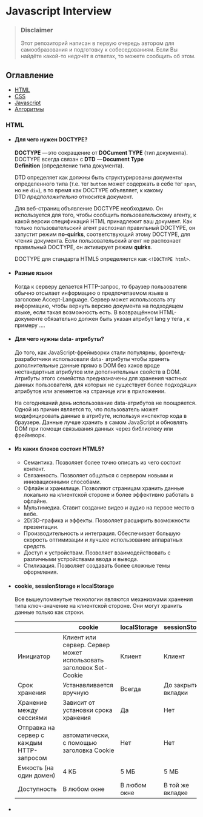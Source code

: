 # Javascript Interview

> ### Disclaimer
> Этот репозиторий написан в первую очередь автором для самообразования и подготовку к собеседованиям. Если Вы найдёте какой-то недочёт в ответах, то можете сообщить об этом.

## Оглавление

* [HTML](#HTML)
* [CSS](#CSS)
* [Javascript](#Javascript)
* [Алгоритмы](#Алгоритмы)

### HTML

- #### Для чего нужен DOCTYPE?
  **DOCTYPE** — это сокращение от **DOCument TYPE** (тип документа). DOCTYPE всегда связан с **DTD** — **Document Type Definition** (определение типа документа).

  DTD определяет как должны быть структурированы документы определенного типа (т.е. тег `button` может содержать в себе тег `span`, но не `div`), в то время как DOCTYPE объявляет, к какому DTD *предположительно* относится документ.

  Для веб-страниц объявление DOCTYPE необходимо. Он используется для того, чтобы сообщить пользовательскому агенту, к какой версии спецификаций HTML принадлежит ваш документ. Как только пользовательский агент распознал правильный DOCTYPE, он запустит режим **no-quirks**, соответствующий этому DOCTYPE, для чтения документа. Если пользовательский агент не распознает правильный DOCTYPE, он активирует режим **quirks**.

  DOCTYPE для стандарта HTML5 определяется как `<!DOCTYPE html>`.

- #### Разные языки
  Когда к серверу делается HTTP-запрос, то браузер пользователя обычно отсылает информацию о предпочитаемом языке в заголовке Accept-Language. Сервер может использовать эту информацию, чтобы вернуть версию документа на подходящем языке, если такая возможность есть. В возвращённом HTML-документе обязательно должен быть указан атрибут lang у тега <html>, к примеру <html lang="en">...</html>.

- #### Для чего нужны data- атрибуты?
  До того, как JavaScript-фреймворки стали популярны, фронтенд-разработчики использовали `data-` атрибуты чтобы хранить дополнительные данные прямо в DOM без хаков вроде нестандартных атрибутов или дополнительных свойств в DOM. Атрибуты этого семейства предназначены для хранения частных данных пользователя, для которых не существует более подходящих атрибутов или элементов на странице или в приложении.

  На сегодняшний день использование data-атрибутов не поощряется. Одной из причин является то, что пользователь может модифицировать данные в атрибуте, используя инспектор кода в браузере. Данные лучше хранить в самом JavaScript и обновлять DOM при помощи связывания данных через библиотеку или фреймворк.
  
- #### Из каких блоков состоит HTML5?
  - Семантика. Позволяет более точно описать из чего состоит контент.
  - Связанность. Позволяет общаться с сервером новыми и инновационными способами.
  - Офлайн и хранилище. Позволяют страницам хранить данные локально на клиентской стороне и более эффективно работать в офлайне.
  - Мультимедиа. Ставит создание видео и аудио на первое место в вебе.
  - 2D/3D-графика и эффекты. Позволяет расширить возможности презентации.
  - Производительность и интеграция. Обеспечивает большую скорость оптимизации и лучшее использование аппаратных средств.
  - Доступ к устройствам. Позволяет взаимодействовать с различными устройствами ввода и вывода.
  - Стилизация. Позволяет создавать более сложные темы оформления.

- #### cookie, sessionStorage и localStorage
  Все вышеупомянутые технологии являются механизмами хранения типа ключ-значение на клиентской стороне. Они могут хранить данные только как строки.

  |  | cookie | localStorage | sessionStorage |
  | --- | --- | --- | --- |
  | Инициатор | Клиент или сервер. Сервер может использовать заголовок Set-Cookie | Клиент | Клиент |
  | Срок хранения | Устанавливается вручную | Всегда | До закрытия вкладки |
  | Хранение между сессиями | Зависит от установки срока хранения | Да | Нет |
  | Отправка на сервер с каждым HTTP-запросом | автоматически, с помощью заголовка Cookie | Нет | Нет |
  | Емкость (на один домен) | 4 КБ | 5 МБ | 5 МБ |
  | Доступность | В любом окне | В любом окне | В той же вкладке |

- #### <script>, <script async> и <script defer>
  - `<script>` - отрисовка HTML блокируется, скрипт извлекается и выполняется немедленно, отрисовка HTML возобновляется после окончания выполнения скрипта.
  - `<script async>` - скрипт будет получен и обработан параллельно с отрисовкой HTML, его выполнение закончится как только это будет возможно (обычно до того, как закончилась отрисовка HTML). Используйте `async` тогда, когда скрипт не зависит от других скриптов на странице, например для аналитики.
  - `<script defer>` - скрипт будет получен параллельно с отрисовкой HTML, его выполнение произойдет после того, как вся страница будет загружена. Если таких скриптов несколько, то каждый из них будет исполнятся в том порядке, в котором они расположены в документе. Если скрипту нужен полностью распарсеный DOM, то атрибут `defer` обеспечит уверенность в том, что на момент отработки скрипта весь HTML отрисован. Нет особой разницы со скриптами, расположенными перед тегом `<body>`. Отложенный скрипт не должен содержать `document.write`.

  Примечание: Атрибуты `async` и `defer` игнорируются, если у тега `<script>` нет атрибута `src`.

- #### Размещение <link> внутри <head>
  Размещение <link> внутри тега <head> необходимо при создании оптимизированного веб-сайта. Когда страница загружается впервые, HTML и CSS анализируются одновременно; HTML создает DOM (объектную модель документа), а CSS создает CSSOM (объектную модель CSS). И то, и другое необходимо для создания визуальных элементов на веб-сайте, что позволяет быстро определить время «первого значимого рисования». Этот прогрессивный рендеринг является категорией оптимизации сайтов, которые измеряются в их показателях эффективности. Размещение таблиц стилей в нижней части документа - это то, что препятствует прогрессивной загрузке страницы во многих браузерах. Некоторые браузеры блокируют рендеринг, чтобы избежать перерисовки элементов страницы, если ее стили изменятся. Все это время пользователь будет пялиться на пустую белую страницу. В других случаях может возникать мерцание нестилизованного содержимого (FOUC), на котором может отображаться веб-страница без применения стилей.

- #### Размещение <script> прямо перед </body>
  Теги `<script>` блокируют отрисовку HTML на то время, пока они скачиваются и исполняются. Размещение скриптов внизу позволяет сперва распарсить и показать пользователю весь HTML.

  Исключением является случай, когда в вашем скрипте содержится `document.write()`. Но на сегодняшний день его использование не считается хорошей практикой. К тому же, расположение скриптов внизу разметки означает, что браузер не может начать их скачивать до тех пор, пока не отрисован весь документ. Единственным рабочим способом, при котором `<script>` будет расположен внутри `<head>`, является добавление атрибута defer.

- #### Что такое прогрессивный рендеринг
  Прогрессивный рендеринг — это название технологий, используемых для ускорения отрисовки страниц (в частности, для уменьшения времени загрузки), чтобы показать пользователю контент как можно скорее.

  До того, как широкополосный интернет распространился повсеместно, прогрессивный рендеринг встречался довольно часто. Но этот подход по прежнему полезен в современной разработке, поскольку все более популярным (и ненадежным) становится мобильный доступ в интернет.

  Примеры подобных технологий:

  - Ленивая загрузка изображений. Изображения на странице не загружаются все разом. JavaScript подгрузит изображения тогда, когда пользователь доскроллит до той части страницы, на которой они расположены.
  - Приоритизация видимого контента. Только минимум CSS, контента, скриптов, необходимых для отрисовки той части страницы, которую пользователь увидит первой. Вы можете использовать отложенные скрипты или слушать события `DOMContentLoaded` или `load`, чтобы загрузить остальные ресурсы и контент.
  - Асинхронные фрагменты HTML. Отправка в браузер частей HTML-страницы, созданной на бэкенде

- #### Для чего используется атрибут srcset в теге изображения?
  Вы должны использовать атрибут `srcset`, когда хотите показывать пользователям разные изображения в зависимости от их ширины дисплея их устройств - предоставление изображений более высокого качества устройствам с retina-дисплеями улучшает работу пользователя, в то время как предоставление изображений с низким разрешением на устройства с низким разрешением повышает производительность и уменьшает объём передаваемых данных (поскольку нет видимой разницы с большими изображениями). Например: `<img srcset="small.jpg 500w, medium.jpg 1000w, large.jpg 2000w" src="..." alt="">` указывает браузеру отображать малое, среднее или большое изображение в зависимости от разрешения дисплея пользователя. Первое значение - это имя изображения, а второе - ширина изображения в пикселях. Для ширины устройства 320px выполняются следующие расчеты:

  - 500 / 320 = 1.5625
  - 1000 / 320 = 3.125
  - 2000 / 320 = 6.25

  Если у клиента стандартное разрешение 1x, то 1.5625 является ближайшим коэффициентом, и `500w` соответствующее `small.jpg` будет отображено в браузере.

  Если же разрешение retina (2x), браузер будет использовать ближайшее разрешение выше минимального. Это означает, что он не выберет 500w (1.5625), потому что оно больше 1 и изображение может выглядеть плохо. Браузер затем выберет изображение с результирующим соотношением ближе к 2, то есть 1000w (3.125).

  `srcset` решает проблему, когда вы хотите показывать файлы изображений меньшего размера для устройств с узким экраном, поскольку они не нуждаются в больших изображениях, как на настольных дисплеях, - а также, при желании, вы можете показывать изображения с различным разрешением для экранов с высокой/низкой плотностью пикселей.

  Вы должны использовать атрибут `srcset`, когда хотите показывать пользователям разные изображения в зависимости от их ширины дисплея их устройств - предоставление изображений более высокого качества устройствам с retina-дисплеями улучшает работу пользователя, в то время как предоставление изображений с низким разрешением на устройства с низким разрешением повышает производительность и уменьшает объём передаваемых данных (поскольку нет видимой разницы с большими изображениями). Например: `<img srcset="small.jpg 500w, medium.jpg 1000w, large.jpg 2000w" src="..." alt="">` указывает браузеру отображать малое, среднее или большое изображение в зависимости от разрешения дисплея пользователя. Первое значение - это имя изображения, а второе - ширина изображения в пикселях. Для ширины устройства 320px выполняются следующие расчеты:

  - 500 / 320 = 1.5625
  - 1000 / 320 = 3.125
  - 2000 / 320 = 6.25

  Если у клиента стандартное разрешение 1x, то 1.5625 является ближайшим коэффициентом, и `500w` соответствующее `small.jpg` будет отображено в браузере.

  Если же разрешение retina (2x), браузер будет использовать ближайшее разрешение выше минимального. Это означает, что он не выберет 500w (1.5625), потому что оно больше 1 и изображение может выглядеть плохо. Браузер затем выберет изображение с результирующим соотношением ближе к 2, то есть 1000w (3.125).

  `srcset` решает проблему, когда вы хотите показывать файлы изображений меньшего размера для устройств с узким экраном, поскольку они не нуждаются в больших изображениях, как на настольных дисплеях, - а также, при желании, вы можете показывать изображения с различным разрешением для экранов с высокой/низкой плотностью пикселей.

- #### Языки HTML-шаблонизации?
  Pug (ранее известный как Jade), ERB, Slim, Handlebars, Jinja, Liquid и это только некоторые из них. По моему мнению, все они более или менее одинаковые и предоставляют одинаковые возможности экранирования контента и полезных фильтров для работы с отображаемыми данными. Большинство шаблонизаторов позволяют вводить собственные фильтры, если вам необходима дополнительная обработка контента перед его отображением.


### CSS

- #### Что такое специфичность CSS-селектора и как она работает?
  Браузер определяет, какие стили показывать для элемента, в зависимости от специфичности CSS-правил. Мы предполагаем, что браузер уже определил правила, которые соответствуют конкретному элементу. Среди соответствующих правил специфичность, состоящая из четырех значений, разделенных запятыми, `a, b, c, d`, рассчитывается для каждого правила на основе следующего:

  1. `a` - это использование встроенных стилей. Если объявление свойства является встроенным стилем элемента, `a` равно 1, иначе 0.
  2. `b` - это количество селекторов ID.
  3. `c` - это количество селекторов классов, атрибутов и псевдо-классов.
  4. `d` - это количество селекторов тегов и псевдо-элементов.

  Результативная специфичность не является оценкой, а матрицей значений, которые можно сравнивать по столбцам. При сравнении селекторов, чтобы определить, у кого наивысшая специфичность, смотрите слева направо и сравнивайте наивысшее значение в каждом столбце. Таким образом, значение в столбце `b` будет переопределять значения в столбцах `c` и `d`, независимо от того, каковы они могут быть. Так, специфичность `0,1,0,0` будет больше, чем `0,0,10,10`.

  В случае равной специфичности счет идет за последним правилом. Если вы написали одно и то же правило в вашем стилевом листе (независимо от того, внутренний он или внешний) дважды, то нижнее правило в вашем стилевом листе ближе к элементу, который должен быть стилизован, оно считается более специфичным и поэтому будет применено.

  Я бы писал CSS-правила с низкой специфичностью, чтобы их можно было легко переопределить при необходимости. При написании кода библиотеки интерфейсных компонентов CSS важно, чтобы они имели низкую специфичность, чтобы пользователи библиотеки могли переопределить их, не используя слишком сложные CSS-правила только ради увеличения специфичности или прибегая к `!important`.

- #### В чем разница между "сбросом" и "нормализацией" CSS? Что бы вы выбрали и почему?
  - **Сброс** - Сброс предназначен для удаления всех стандартных стилей браузера для элементов. Например, `margin`, `padding`, `font-size` для всех элементов будут сброшены. Вам придется заново объявить стили для распространенных типографских элементов.
  - **Нормализация** - Нормализация сохраняет полезные стили по умолчанию, а не "снимает" все стили. Она также исправляет ошибки, связанные с распространенными зависимостями браузеров.

  Я бы выбрал сброс, если у меня очень индивидуальный или нетрадиционный дизайн сайта, и мне нужно сделать много собственных стилей и не нужно сохранять стили по умолчанию.

- #### Опишите флоаты и их работу
  Float - это свойство позиционирования CSS. Плавающие элементы остаются частью потока страницы и влияют на позиционирование других элементов (например, текст обтекает плавающие элементы), в отличие от элементов `position: absolute`, которые удаляются из потока страницы.

  Свойство CSS `clear` можно использовать для позиционирования под `левыми`, `правыми` или `обоими` плавающими элементами.

  Если родительский элемент не содержит ничего, кроме плавающих элементов, его высота уменьшится до нуля. Это можно исправить, очистив float после плавающих элементов в контейнере, но до закрытия контейнера.

  Хак `.clearfix` использует умный CSS [псевдоселектор](https://www.frontendinterviewhandbook.com/ru/css-questions#describe-pseudo-elements-and-discuss-what-they-are-used-for) (`::after`) для очистки поплавков. Вместо того чтобы устанавливать переполнение для родителя, вы применяете к нему дополнительный класс `clearfix`. Затем примените этот CSS:

  ``css
  .clearfix::after {
  content: ' ';
  видимость: скрытый;
  display: block;
  высота: 0;
  clear: both;
  }

  ```

  В качестве альтернативы задайте родительскому элементу свойство `overflow: auto` или `overflow: hidden`, которое создаст новый контекст форматирования блока внутри дочерних элементов, и он будет расширяться, чтобы содержать свои дочерние элементы.
  ```

### Javascript

- #### Типы данных
  Стандарт ECMAScript определяет 8 типов:

  - 6 типов данных являющихся примитивами:
      - [Undefined](https://developer.mozilla.org/ru/docs/Glossary/Undefined) (Неопределённый тип) : `typeof instance === "undefined"`
      - [Boolean](https://developer.mozilla.org/ru/docs/Glossary/Boolean) (Булев, Логический тип) : `typeof instance === "boolean"`
      - [Number](https://developer.mozilla.org/ru/docs/Glossary/Number) (Число) : `typeof instance === "number"`
      - [String](https://developer.mozilla.org/ru/docs/Glossary/String) (Строка) : `typeof instance === "string"`
      - [BigInt](https://developer.mozilla.org/ru/docs/Glossary/BigInt) : `typeof instance === "bigint"`
      - [Symbol (en-US)](https://developer.mozilla.org/en-US/docs/Glossary/Symbol) (в ECMAScript 6) : `typeof instance === "symbol"`
  - [Null](https://developer.mozilla.org/ru/docs/Glossary/Null) (Null тип ) : `typeof instance === "object"`. Специальный примитив, используемый не только для данных но и в качестве указателя на финальную точку в [Цепочке Прототипов](https://developer.mozilla.org/ru/docs/Web/JavaScript/Inheritance_and_the_prototype_chain);
  - [Object](https://developer.mozilla.org/ru/docs/Glossary/Object) (Объект) : `typeof instance === "object"`. Простая структура, используемая не только для хранения данных, но и для создания других структур, где любая структура создаётся с использованием ключевого слова `[new](https://developer.mozilla.org/ru/docs/Web/JavaScript/Reference/Operators/new)`: new [Object](https://developer.mozilla.org/ru/docs/Web/JavaScript/Reference/Global_Objects/Object), new [Array](https://developer.mozilla.org/ru/docs/Web/JavaScript/Reference/Global_Objects/Array), new [Map (en-US)](https://developer.mozilla.org/en-US/docs/Web/JavaScript/Reference/Global_Objects/Map), new [Set](https://developer.mozilla.org/ru/docs/Web/JavaScript/Reference/Global_Objects/Set), new [WeakMap](https://developer.mozilla.org/ru/docs/Web/JavaScript/Reference/Global_Objects/WeakMap), new [WeakSet](https://developer.mozilla.org/ru/docs/Web/JavaScript/Reference/Global_Objects/WeakSet), new [Date](https://developer.mozilla.org/ru/docs/Web/JavaScript/Reference/Global_Objects/Date) и множество других структур;

  И здесь нам необходимо сделать предостережение относительно использования оператора `typeof` для определения типа структур, т.к. все структуры будут возвращать `"object"` при его использовании, так как назначение `typeof` — проверка типа данных, но не структур. Если проверить тип структуры всё же необходимо, то в этом случае желательно использовать оператор [instanceof](https://developer.mozilla.org/ru/docs/Web/JavaScript/Reference/Operators/instanceof), так как именно он отвечает на вопрос о том, какой конструктор был использован для создания структуры.

  Стоит отметить два особых случая работы оператора `typeof`: возврат `"object"` для значения `null` и `"function"` для функций: первое принято считать ошибкой языка, сохраненной ради обратной совместимости, второе является условностью, удобной для проверки на принадлежность значения категории функций, где функция - это особый, "вызываемый", объект.

- #### 3начение примитивного типа
  **Примитив** (значение примитивного типа, примитивный тип данных) это данные, которые не являются [объектом](https://developer.mozilla.org/ru/docs/Glossary/Object) и не имеют [методов](https://developer.mozilla.org/ru/docs/Glossary/Method). В [JavaScript](https://developer.mozilla.org/ru/docs/Glossary/JavaScript) 7 простых типов данных: [string](https://developer.mozilla.org/ru/docs/Glossary/String), [number](https://developer.mozilla.org/ru/docs/Glossary/Number), [boolean](https://developer.mozilla.org/ru/docs/Glossary/Boolean), [null](https://developer.mozilla.org/ru/docs/Glossary/Null), [undefined](https://developer.mozilla.org/ru/docs/Glossary/Undefined), [symbol (en-US)](https://developer.mozilla.org/en-US/docs/Glossary/Symbol) (новое в [ECMAScript](https://developer.mozilla.org/ru/docs/Glossary/ECMAScript) 2015), [bigint](https://developer.mozilla.org/ru/docs/Glossary/BigInt).

  Все **примитивы** неизменяемы (immutable), то есть они не могут быть изменены. Важно не путать сам примитив с переменной, которой присвоено значение примитивного типа. Переменной может быть переприсвоено новое значение, но существующее значение примитивного типа не может быть изменено подобно объектам, массивам и функциям.

  За исключением `null` и `undefined`, все примитивные значения имеют объектный аналог, который оборачивает значение примитивного типа:

  - `[String](https://developer.mozilla.org/ru/docs/Web/JavaScript/Reference/Global_Objects/String)` для string примитива.
  - `[Number](https://developer.mozilla.org/ru/docs/Web/JavaScript/Reference/Global_Objects/Number)` для number примитива.
  - `[BigInt](https://developer.mozilla.org/ru/docs/Web/JavaScript/Reference/Global_Objects/BigInt)` для bigint примитива.
  - `[Boolean](https://developer.mozilla.org/ru/docs/Web/JavaScript/Reference/Global_Objects/Boolean)` для boolean примитива.
  - `[Symbol](https://developer.mozilla.org/ru/docs/Web/JavaScript/Reference/Global_Objects/Symbol)` для symbol примитива.

  Метод `[valueOf()](https://developer.mozilla.org/ru/docs/Web/JavaScript/Reference/Global_Objects/Object/valueOf)` типа обёртки возвращает значение примитивного типа.

- #### null, undefined и не объявленные переменные
  **Необъявленные** переменные создаются, когда вы присваиваете значение идентификатору, который не был ранее создан при помощи `var`,`let` или `const`. Необъявленные переменные будут определены глобально, вне текущей области видимости. В строгом режиме, будет ошибка `ReferenceError`, когда вы попытаетесь назначить значение необъявленной переменной. Необъявленные переменные плохи так же, как и глобальные переменные. Избегайте их любой ценой! Чтобы проверить на их наличие, оберните код в блок `try`/`catch`.

  ```jsx
  function foo() {
    x = 1; *// ReferenceError в строгом режиме*
  }

  **foo();
  console.log(x);
  *// 1*
  ```

  Переменная `undefined` - это переменная, которая была объявлена, но ей не было присвоено значение. Ее тип `undefined`. Если переменной присвоить функцию, которая не возвращает никакого значения, то переменная также будет иметь значение `undefined`. Чтобы проверить это, сравните, используя оператор строгого равенства (`===`) или `typeof`, который вернет строку `'undefined'`. Обратите внимание, что вам не следует использовать оператор абстрактного сравнения для проверки, так как он также вернет `true`, если значение равно `null`.

  ```jsx
  var foo;
  console.log(foo); // undefined
  console.log(foo === undefined); // true
  console.log(typeof foo === 'undefined'); // true

  console.log(foo == null); // true. Неправильно, не используйте это для проверки!

  function bar() {}
  var baz = bar();
  console.log(baz); // undefined
  ```

  Переменной со значением `null` было явно присвоено значение `null`. Она отличается от `undefined` тем, что она была назначена явно. Чтобы проверить на `null`, просто сравните, используя оператор строгого равенства. Обратите внимание, что, как и выше, вы не должны использовать оператор абстрактного равенства (`==`) для проверки, так как он также вернет `true`, если значение равно `undefined`.

  ```jsx
  var foo = null;
  console.log(foo === null); // true
  console.log(typeof foo === 'object'); // true

  console.log(foo == undefined); 
  // true. Неправильно, не используйте это для проверки!
  ```
- #### Оператор void
  Оператор `void` исполняет заданное выражение, а затем возвращает `undefined`.

  ```jsx
  const output = void 1;
  console.log(output);
  // Expected output: undefined

  void console.log('expression evaluated');
  // Expected output: "expression evaluated"

  void (function iife() {
    console.log('iife is executed');
  })();
  // Expected output: "iife is executed"

  void function test() {
    console.log('test function executed');
  };

  try {
    test();
  } catch (e) {
    console.log('test function is not defined');
    // Expected output: "test function is not defined"
  }
  ```
- #### IIFE - немедленно вызываемое функциональное выражение
  **Объясните, почему это не является IIFE: `function foo(){ }();`**

  IIFE расшифровывается как Immediately Invoked Function Expression - немедленно вызываемое функциональное выражение. Синтаксический анализатор JavaScript читает `function foo(){ } ();` как `function foo(){ }` и `();`, где первое выражение - это *объявление функции*, а второе (пара скобок) - попытка вызова функции, но так как имя не указано, он выдает ошибку `Uncaught SyntaxError: Unexpected token`.

  Вот два способа исправить это, которые заключаются добавление дополнительных скобок: `(function foo(){ })()` и `(function foo(){ }())`. Выражения, начинающиеся с `function`, считаются *объявлениями функций*. Оборачивая эту функцию внутри `()`, она становится *функциональным выражением*, которое затем может быть выполнено с последующим `()`. Подобные функции не отображаются в глобальной области видимости, и вы можете даже не указывать им имя, если вы не будете на них ссылаться.

  Вы также можете использовать оператор `void` - `void function foo(){ }()`. К сожалению, с таким подходом есть одна проблема. Выполнение данного выражения всегда возвращает `undefined`, поэтому, если ваше IIFE возвращает что-либо, вы не можете его использовать. Пример:

  ```jsx
  const foo = void (function bar() {
    return 'foo';
  })();
  console.log(foo); // undefined
  ```
- #### Что такое замыкание и как/для чего его используют?
  Замыкание - это комбинация функции и лексического окружения, в которой эта функция была объявлена. Слово "лексический" относится к тому факту, что лексическая область видимости использует место, где переменная объявлена в исходном коде, чтобы определить, где эта переменная доступна. Замыкания - это функции, которые имеют доступ к переменным внешней (замыкающей) функции - цепочке областей видимости даже после того, как внешняя функция вернулась.
- #### Каррирование

- #### Как работает прототипное наследование
  Все объекты в JavaScript имеют свойство `__proto__`,  которое является ссылкой на другой объект. Когда происходит обращение к свойству объекта, и если свойство не найдено в этом объекте, то механизм JavaScript просматривает прототип объекта, затем прототип прототипа и т.д. До тех пор, пока не найдет определенное свойство на одном из прототипов или до тех пор, пока он не достигнет конца цепочки прототипов. Такое поведение имитирует классическое наследование, но на самом деле это скорее [делегирование, чем наследование](https://davidwalsh.name/javascript-objects).

  ОО-подобный механизм свойств объектов в JavaScript обозначается [[Прототип]], который является внутренней характеристикой любого объекта, называемой его прототип-цепочкой - специальной ссылкой на другой объект. Это что-то вроде механизма области видимости, поскольку связь [[Prototype]] описывает, на какой альтернативный объект следует ссылаться, если вы запрашиваете свойство или метод вашего объекта, которого не существует.

  **Другими словами, вы указываете объект для делегирования поведения, если это поведение не определено для данного объекта.**

  ```jsx
  let animal = {
    eats: true,
    walk() {
      alert("Animal walk");
    }
  };

  let rabbit = {
    jumps: true,
    __proto__: animal
  };

  let longEar = {
    earLength: 10,
    __proto__: rabbit
  };

  // walk взят из цепочки прототипов
  longEar.walk(); // Animal walk
  alert(longEar.jumps); // true (из rabbit)
  ```

  Свойство `__proto__` — исторически обусловленный геттер/сеттер для `[[Prototype]]`

  Это распространённая ошибка начинающих разработчиков – не знать разницы между этими двумя понятиями.

  Обратите внимание, что `__proto__` — *не то же самое*, что внутреннее свойство `[[Prototype]]`. Это геттер/сеттер для `[[Prototype]]`.

  Свойство `__proto__` немного устарело, оно существует по 
  историческим причинам. Современный JavaScript предполагает, что мы 
  должны использовать функции `Object.getPrototypeOf/Object.setPrototypeOf` вместо того, чтобы получать/устанавливать прототип. 

  По спецификации `__proto__` должен поддерживаться только 
  браузерами, но по факту все среды, включая серверную, поддерживают его. 

  https://learn.javascript.ru/prototype-inheritance
- #### Как работает this
  Говоря максимально простым языком, значение `this` зависит от того, как вызывается функция.

  ## Случаи

  Если ключевое слово `new` используется при вызове функции, `this` внутри функции является совершенно новым объектом.

  ```jsx
  function ConstructorExample() {
      console.log(this);
      this.value = 10;
      console.log(this);
  }
  new ConstructorExample();
  // -> {}
  // -> { value: 10 }
  ```

  Если для вызова/создания функции используются `apply`, `call` или `bind`, то `this` внутри функции - это объект, который передается в качестве аргумента.

  ```jsx
  function fn() {
      console.log(this);
  }
  var obj = {
      value: 5
  };
  var boundFn = fn.bind(obj);
  boundFn();     // -> { value: 5 }
  fn.call(obj);  // -> { value: 5 }
  fn.apply(obj); // -> { value: 5 }
  ```

  Если функция вызывается как метод, например, `obj.method()`, то `this` - это объект, к которому принадлежит функция.

  ```jsx
  var obj = {
      value: 5,
      printThis: function() {
          console.log(this);
      }
  };
  obj.printThis(); // -> { value: 5, printThis: ƒ }
  ```

  Если функция вызывается без контекста, то есть она вызывается без условий, описанных в пунктах выше, то `this` является глобальным объектом. В браузере это объект `window`. В строгом режиме (`'use strict'`), `this` будет `undefined` вместо глобального объекта.

  ```jsx
  function fn() {
      console.log(this);
  }
  // If called in browser:
  fn(); // -> Window {stop: ƒ, open: ƒ, alert: ƒ, ...}
  ```

  Заметьте, что это правило аналогично правилу 3 - разница в том, что функция, не объявленная как метод, автоматически становится свойством глобального объекта window. Таким образом, это неявное обращение к методу. Когда мы вызываем `fn(),` это интерпретируется как `window.fn()`, так что это window.
  `console.log(fn === window.fn); // -> true`

  Если применяются несколько из вышеперечисленных правил, то правило, которое выше выигрывает и устанавливает значение `this`.

  Если функция является стрелочной функцией, то она игнорирует все вышеописанные правила и получает значение `this` из лексического окружения во время ее создания.

  ```jsx
  const obj = {
      value: 'abc',
      createArrowFn: function() {
          return () => console.log(this);
      }
  };
  const arrowFn = obj.createArrowFn();
  arrowFn(); // -> { value: 'abc', createArrowFn: ƒ }
  ```

  Библиотеки иногда намеренно привязывают значение this внутри своих функций. this привязывается к наиболее полезному значению для использования в функции. jQuery, например, привязывает this к элементу DOM, вызывающему событие, в обратном вызове этого события. Если библиотека имеет неожиданное значение this, которое не соответствует правилам, проверьте ее документацию. Скорее всего, оно привязывается с помощью bind.
- #### Делегирование событий

  Делегирование событий - это приём, заключающийся в добавлении 
  обработчиков событий к родительскому элементу, а не к дочерним 
  элементам. Обработчик будет срабатывать всякий раз, когда событие будет 
  запущено на дочерних элементах благодаря всплытию событий в DOM. 
  Преимущества этого приёма:

  - Экономит объем используемой памяти, т.к. для родительского элемента требуется только один обработчик.
  - Не нужно привязывать или убирать обработчики при добавлении и удалении элементов.


  ```html
  <ul id="parent-list">
    <li id="post-1">Item 1</li>
    <li id="post-2">Item 2</li>
    <li id="post-3">Item 3</li>
    <li id="post-4">Item 4</li>
    <li id="post-5">Item 5</li>
    <li id="post-6">Item 6</li>
  </ul>
  ```

  ```jsx
  // Get the element, add a click listener...
  document.getElementById("parent-list").addEventListener("click", function(e) {
    // e.target is the clicked element!
    // If it was a list item
    if(e.target && e.target.nodeName == "LI") {
      // List item found!  Output the ID!
      console.log("List item ", e.target.id.replace("post-", ""), " was clicked!");
    }
  });
  ```
- #### Function.length
  Свойство **`length`** определяет количество аргументов, ожидаемых функцией.

  ```jsx
  console.log(Function.length); /* 1 */

  console.log(function () {}.length); /* 0 */
  console.log(function (a) {}.length); /* 1 */
  console.log(function (a, b) {}.length); /* 2 и так далее */
  console.log(
    function (...args) {}.length,
  ); /* 0, остаточные параметры не считаются */
  ```

### Алгоритмы

- #### Сортировка пузырьком
  Сортировка пузырьком — самый примитивный и базовый алгоритм сортировки. Он является основой для некоторых других алгоритмов. Этот алгоритм является стабильным. Сортировка пузырьком перебирает весь массив элементов, сравнивая два соседних элемента друг с другом и меняя их местами в соответствии с условиями. Элементы с большим значением опускаются вниз массива, а элементы с наименьшим значением поднимаются вверх, подобно пузырькам газа.

  Сложность алгоритма: O(n^2), где `n` — количество элементов массива. Так как мы запускаем вложенный цикл, сложность алгоритма равна O(n^2)

  Шаги реализации:

  1. Запускаем цикл `i` по массиву.
  2. Запускаем внутренний цикл `j`, который идёт от `0` до `arr.length - i`. Это ускоряет алгоритм, так как он не проходит по уже отсортированным элементам.
  3. Во внутреннем цикле проверяем соседние элементы и меняем их местами, если сосед слева больше соседа справа.

  ```jsx
  const bubbleSort = (arr) => {
    for (let i = 0; i < arr.length; i++) {
      for (let j = 0; j < arr.length - i; j++) {
        if (arr[j] > arr[j + 1]) {
          [arr[j], arr[j + 1]] = [arr[j + 1], arr[j]]; // Меняем значения переменных
        }
      }
    }
  };
  ```

- #### Сортировка слиянием
  **Одна из самых стабильных сортировок**

  Часто в разработке есть задача отсортировать данные за один проход или даже по мере их появления. Классическое решение — использовать [быструю сортировку](https://thecode.media/qsort/), то есть сортировку вокруг опорного элемента. Но если неверно выбрать этот опорный элемент, скорость сортировки резко возрастёт.

  Основной принцип сортировки слиянием такой: делим массив пополам, каждый из них сортируем слиянием и потом соединяем оба массива. Каждый разделённый массив тоже нарезаем на два подмассива до тех пор, пока в каждом не окажется по одному элементу.

  Сложность алгоритма: O(n*log(n))

  1. Исходный массив: [4 2 5 1].
  2. Делим пополам: [4 2] ←→ [5 1] (у нас появилось два новых массива, значит, к ним применяем тоже сортировку слиянием).
  3. Делим пополам **первый массив**: [4] ←→ [2].
  4. Раз в каждом по одному элементу, то сортируем и склеиваем в один: [2 4].
  5. Делим пополам **второй массив**: [5] ←→ [1].
  6. Раз в каждом по одному элементу — сортируем и склеиваем в один: [1 5].
  7. К нам вернулись два отсортированных подмассива, а значит, нам нужно их отсортировать и склеить в один.
  8. Сравниваем первые элементы: 1 и 2. Единица меньше двух, значит, в итоговый массив записываем 1, и у нас остаются два массива: [2 4] и [5].
  9. Сравниваем первые элементы: 2 и 5. Двойка меньше пяти, значит, в итоговый массив записываем 2, и у нас остаются два массива: [4] и [5].
  10. Точно так же сравниваем первые элементы до тех пор, пока в обоих массивах не исчезнут все элементы. Как только это произойдёт — массив отсортирован.

  ```jsx
  // слияние массивов с одновременной сортировкой
  // на вход подаются уже отсортированные левая и правая части
  function merge(left, right) {
      // сюда будем складывать результат
      let arr = []
      // пока в каждой части есть хотя бы один элемент — выполняем цикл
      while (left.length && right.length) {
          // смотрим на наименьший элемент из тех, что стоят в начале обоих массивов
          if (left[0] < right[0]) {
              // если слева был элемент меньше —
              // забираем его оттуда и отправляем в массив с результатом
              arr.push(left.shift())
          } else {
              // в противном случае забираем элемент из правой части
              arr.push(right.shift())
          }
      }
      // выводим результат слияния отсортированных массивов
      console.log('Результат: ' + arr);

      // возвращаем отсортированный массив и добавляем к нему в конец отсортированный остаток от какой-либо части, если её так и не обработали в цикле
      return [ ...arr, ...left, ...right ]
  }

  // делим массивы пополам до тех пор, пока в них не останется элементов
  function mergeSort(array) {
    // находим середину
    const half = array.length / 2

    // если в нашем массиве и так меньше двух элементов — возвращаем его
    if(array.length < 2){
      return array
    }

    // делим массив на две части и левую отправляем в новый массив
    const left = array.splice(0, half)
    // выводим промежуточный результат
    console.log('Слева:' + left);
    console.log('Справа:' + array);
    // запускаем рекурсию и отдаём ей правую и левую части массива
    return merge(mergeSort(left),mergeSort(array))
  }

  // исходный массив
  array = [3, 5, 1, 6, 9, 8, 2];
  console.log(mergeSort(array));
  ```

- #### Сортировка подсчётом

  Сортировка подсчётом лучше всего работает при таких условиях:

  - массив очень большой — значений много;
  - эти значения лежат в известном нам диапазоне (например, это диапазон работы какого-то датчика);
  - диапазон намного меньше, чем размер массива, то есть единицы данных могут повторяться.

  Сложность алгоритма: O(n+k)

  Главная идея алгоритма — посчитать, сколько раз встречается каждый элемент в массиве, а потом заполнить исходный массив результатами этого подсчёта. Для этого нам нужен вспомогательный массив, где мы будем хранить результаты подсчёта. Даже если нам надо отсортировать миллион чисел, мы всё равно знаем диапазон этих чисел заранее, например, от 1 до 100. Это значит, что во вспомогательном массиве будет не миллион элементов, а сто.

  В общем виде всё работает так:

  1. Мы создаём вспомогательный массив и на старте заполняем его нулями.
  2. Проходим по всему исходному массиву и смотрим очередное значение в ячейке.
  3. Берём содержимое этой ячейки и увеличиваем на единицу значение вспомогательного массива под этим номером. Например, если мы встретили число 5, то увеличиваем на единицу пятый элемент вспомогательного массива. Если встретили 13 — тринадцатый.
  4. После цикла во вспомогательном массиве у нас хранятся данные, сколько раз встречается каждый элемент.
  5. Теперь мы проходим по вспомогательному массиву, и если в очередной ячейке лежит что-то больше нуля, то мы в исходный массив столько же раз отправляем номер этой ячейки. Например, в первой ячейке вспомогательного массива лежит число 7. Это значит, что в исходный массив мы отправляем единицу 7 раз подряд.

  ```jsx
  // сортировка подсчётом
  let countingSort = (arr, min, max) => {
    // начинаем с минимального значения диапазона
      let i = min,
        // вспомогательная переменная для цикла
          j = 0,
          // получаем длину массива
          len = arr.length,
          // вспомогательный массив, где будем хранить результаты подсчёта
          count = [];

      // сначала заполняем нулями массив с результатом подсчёта
      for (i; i <= max; i++) {
          count[i] = 0;
      }

      // потом проходим по всему исходному массиву
      for (i = 0; i < len; i++) {
        // и увеличиваем на единичку ячейки под тем же номером в массиве с результатом подсчёта
          count[arr[i]] += 1;
      }

      // а затем проходим по массиву с результатом
      for (i = min; i <= max; i++) {
        // пока в очередной ячейке значение больше нуля
          while (count[i] > 0) {
            // добавляем номер ячейки в исходный массив
              arr[j] = i;
              // переходим к следующему элементу в исходном массиве
              j++;
              // уменьшаем на единицу содержимое ячейки в массиве с подсчётом
              count[i]--;
          }
      }
      // как всё сделали — возвращаем отсортированный массив
      return arr;
  };

  // исходный массив
  let arr = [0,3,5,2,4,5,2,3];
  // сортируем его
  countingSort(arr,0,5);
  // и выводим результат
  console.log(arr)
  ```

